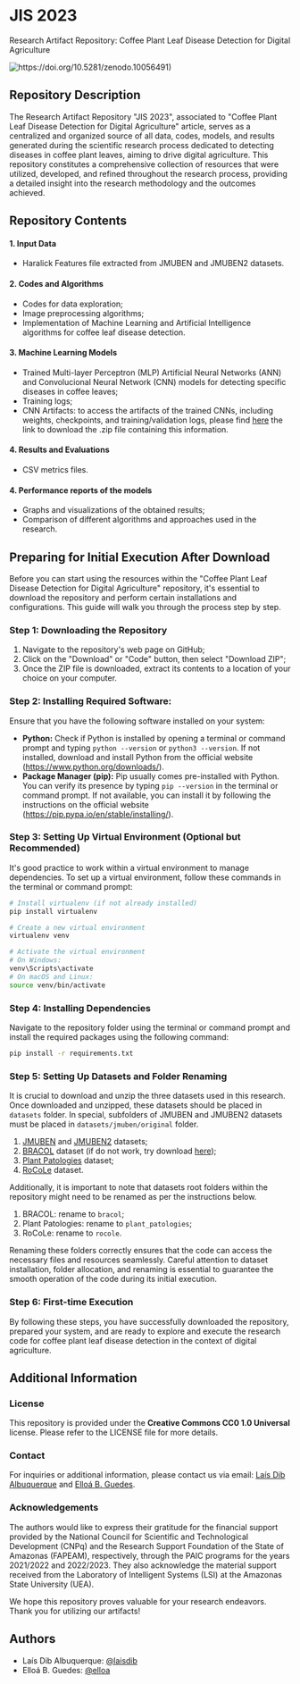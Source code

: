 
# JIS 2023
Research Artifact Repository: Coffee Plant Leaf Disease Detection for Digital Agriculture


![https://doi.org/10.5281/zenodo.10056491)](https://zenodo.org/badge/DOI/10.5281/zenodo.10056491.svg)


## Repository Description
The Research Artifact Repository "JIS 2023", associated to "Coffee Plant Leaf Disease Detection for Digital Agriculture" article, serves as a centralized and organized source of all data, codes, models, and results generated during the scientific research process dedicated to detecting diseases in coffee plant leaves, aiming to drive digital agriculture. This repository constitutes a comprehensive collection of resources that were utilized, developed, and refined throughout the research process, providing a detailed insight into the research methodology and the outcomes achieved.


## Repository Contents

#### 1. Input Data
- Haralick Features file extracted from JMUBEN and JMUBEN2 datasets.

#### 2. Codes and Algorithms
- Codes for data exploration;
- Image preprocessing algorithms;
- Implementation of Machine Learning and Artificial Intelligence algorithms for coffee leaf disease detection.

#### 3. Machine Learning Models
- Trained Multi-layer Perceptron (MLP) Artificial Neural Networks (ANN) and Convolucional Neural Network (CNN) models for detecting specific diseases in coffee leaves;
- Training logs;
- CNN Artifacts: to access the artifacts of the trained CNNs, including weights, checkpoints, and training/validation logs, please find [here](https://cnn-artifacts.s3.sa-east-1.amazonaws.com/cnn-artifacts.zip) the link to download the .zip file containing this information.

#### 4. Results and Evaluations
- CSV metrics files.

#### 4. Performance reports of the models
- Graphs and visualizations of the obtained results;
- Comparison of different algorithms and approaches used in the research.


## Preparing for Initial Execution After Download
Before you can start using the resources within the "Coffee Plant Leaf Disease Detection for Digital Agriculture" repository, it's essential to download the repository and perform certain installations and configurations. This guide will walk you through the process step by step.

### Step 1: Downloading the Repository
1. Navigate to the repository's web page on GitHub;
2. Click on the "Download" or "Code" button, then select "Download ZIP";
3. Once the ZIP file is downloaded, extract its contents to a location of your choice on your computer.

### Step 2: Installing Required Software:
Ensure that you have the following software installed on your system:
- **Python:** Check if Python is installed by opening a terminal or command prompt and typing `python --version` or `python3 --version`. If not installed, download and install Python from the official website (https://www.python.org/downloads/).
- **Package Manager (pip):** Pip usually comes pre-installed with Python. You can verify its presence by typing `pip --version` in the terminal or command prompt. If not available, you can install it by following the instructions on the official website (https://pip.pypa.io/en/stable/installing/).

### Step 3: Setting Up Virtual Environment (Optional but Recommended)
It's good practice to work within a virtual environment to manage dependencies. To set up a virtual environment, follow these commands in the terminal or command prompt:
```bash
# Install virtualenv (if not already installed)
pip install virtualenv

# Create a new virtual environment
virtualenv venv

# Activate the virtual environment
# On Windows:
venv\Scripts\activate
# On macOS and Linux:
source venv/bin/activate
```

### Step 4: Installing Dependencies
Navigate to the repository folder using the terminal or command prompt and install the required packages using the following command:
```bash
pip install -r requirements.txt
```

### Step 5: Setting Up Datasets and Folder Renaming
It is crucial to download and unzip the three datasets used in this research. Once downloaded and unzipped, these datasets should be placed in `datasets` folder. In special, subfolders of JMUBEN and JMUBEN2 datasets must be placed in `datasets/jmuben/original` folder.

1. [JMUBEN](https://data.mendeley.com/datasets/t2r6rszp5c/1) and [JMUBEN2](https://data.mendeley.com/datasets/tgv3zb82nd/1) datasets;
2. [BRACOL](https://data.mendeley.com/datasets/yy2k5y8mxg/1) dataset (if do not work, try download [here](https://drive.google.com/file/d/15YHebAGrx1Vhv8-naave-R5o3Uo70jsm/view));
3. [Plant Patologies](https://data.mendeley.com/datasets/vfxf4trtcg/5) dataset;
4. [RoCoLe](https://data.mendeley.com/datasets/c5yvn32dzg/2) dataset.

Additionally, it is important to note that datasets root folders within the repository might need to be renamed as per the instructions below.

1. BRACOL: rename to `bracol`;
2. Plant Patologies: rename to `plant_patologies`;
3. RoCoLe: rename to `rocole`.

Renaming these folders correctly ensures that the code can access the necessary files and resources seamlessly. Careful attention to dataset installation, folder allocation, and renaming is essential to guarantee the smooth operation of the code during its initial execution.

### Step 6: First-time Execution
By following these steps, you have successfully downloaded the repository, prepared your system, and are ready to explore and execute the research code for coffee plant leaf disease detection in the context of digital agriculture.

## Additional Information

### License
This repository is provided under the **Creative Commons CC0 1.0 Universal** license. Please refer to the LICENSE file for more details.

### Contact
For inquiries or additional information, please contact us via email: [Laís Dib Albuquerque](mailto:lda.snf20@uea.edu.br) and [Elloá B. Guedes](ebgcosta@uea.edu.br).

### Acknowledgements
The authors would like to express their gratitude for the financial support provided by the National Council for Scientific and Technological Development (CNPq) and the Research Support Foundation of the State of Amazonas (FAPEAM), respectively, through the PAIC programs for the years 2021/2022 and 2022/2023. They also acknowledge the material support received from the Laboratory of Intelligent Systems (LSI) at the Amazonas State University (UEA).

We hope this repository proves valuable for your research endeavors. Thank you for utilizing our artifacts!

## Authors

- Laís Dib Albuquerque: [@laisdib](https://github.com/laisdib)
- Elloá B. Guedes: [@elloa](https://github.com/elloa)
